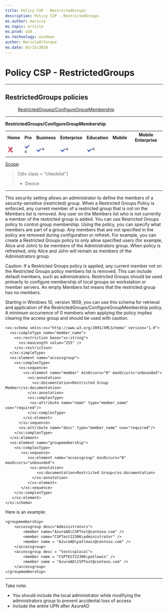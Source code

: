 ```yaml
---
title: Policy CSP - RestrictedGroups
description: Policy CSP - RestrictedGroups
ms.author: maricia
ms.topic: article
ms.prod: w10
ms.technology: windows
author: MariciaAlforque
ms.date: 03/15/2018
---
```


# Policy CSP - RestrictedGroups


<hr/>

<!--Policies-->
## RestrictedGroups policies  

<dl>
  <dd>
    <a href="#restrictedgroups-configuregroupmembership">RestrictedGroups/ConfigureGroupMembership</a>
  </dd>
</dl>


<hr/>

<!--Policy-->
<a href="" id="restrictedgroups-configuregroupmembership"></a>**RestrictedGroups/ConfigureGroupMembership**  

<!--SupportedSKUs-->
<table>
<tr>
	<th>Home</th>
	<th>Pro</th>
	<th>Business</th>
	<th>Enterprise</th>
	<th>Education</th>
	<th>Mobile</th>
	<th>Mobile Enterprise</th>
</tr>
<tr>
	<td><img src="images/crossmark.png" alt="cross mark" /></td>
	<td><img src="images/checkmark.png" alt="check mark" /><sup>4</sup></td>
	<td><img src="images/checkmark.png" alt="check mark" /><sup>4</sup></td>
	<td><img src="images/checkmark.png" alt="check mark" /><sup>4</sup></td>
	<td><img src="images/checkmark.png" alt="check mark" /><sup>4</sup></td>
	<td></td>
	<td></td>
</tr>
</table>

<!--/SupportedSKUs-->
<!--Scope-->
[Scope](./policy-configuration-service-provider.md#policy-scope):

> [!div class = "checklist"]
> * Device

<hr/>

<!--/Scope-->
<!--Description-->
This security setting allows an administrator to define the members of a security-sensitive (restricted) group. When a Restricted Groups Policy is enforced, any current member of a restricted group that is not on the Members list is removed. Any user on the Members list who is not currently a member of the restricted group is added. You can use Restricted Groups policy to control group membership. Using the policy, you can specify what members are part of a group. Any members that are not specified in the policy are removed during configuration or refresh. For example, you can create a Restricted Groups policy to only allow specified users (for example, Alice and John) to be members of the Administrators group. When policy is refreshed, only Alice and John will remain as members of the Administrators group.  

Caution: If a Restricted Groups policy is applied, any current member not on the Restricted Groups policy members list is removed. This can include default members, such as administrators. Restricted Groups should be used primarily to configure membership of local groups on workstation or member servers. An empty Members list means that the restricted group has no members.

Starting in Windows 10, version 1809, you can use this schema for retrieval and application of the RestrictedGroups/ConfigureGroupMembership policy. A minimum occurrence of 0 members when applying the policy implies clearing the access group and should be used with caution.

``` syntax
<xs:schema xmlns:xs="http://www.w3.org/2001/XMLSchema" version="1.0">  
  <xs:simpleType name="member_name">
    <xs:restriction base="xs:string">
      <xs:maxLength value="255" />
    </xs:restriction>
  </xs:simpleType>
  <xs:element name="accessgroup">
    <xs:complexType>
      <xs:sequence>
        <xs:element name="member" minOccurs="0" maxOccurs="unbounded">
          <xs:annotation>
            <xs:documentation>Restricted Group Member</xs:documentation>
          </xs:annotation>
          <xs:complexType>
           <xs:attribute name="name" type="member_name" use="required"/>
          </xs:complexType>
        </xs:element>
      </xs:sequence>
      <xs:attribute name="desc" type="member_name" use="required"/>
    </xs:complexType>
  </xs:element>
  <xs:element name="groupmembership">
    <xs:complexType>
       <xs:sequence>
          <xs:element name="accessgroup" minOccurs="0" maxOccurs="unbounded">
           <xs:annotation>
              <xs:documentation>Restricted Group</xs:documentation>
            </xs:annotation>
          </xs:element>
       </xs:sequence>
    </xs:complexType>
   </xs:element>
</xs:schema>
```

<!--/Description-->
<!--SupportedValues-->

<!--/SupportedValues-->
<!--Example-->
Here is an example:

```
<groupmembership>
    <accessgroup desc="Administrators">
        <member name="AzureAD\CSPTest@contoso.com" />
        <member name="CSPTest22306\administrator" />
        <member name = "AzureAD\patlewis@contoso.com" />
    </accessgroup>
    <accessgroup desc = "testcsplocal">
        <member name = "CSPTEST22306\patlewis" />
        <member name = "AzureAD\CSPTest@contoso.com" />
    </accessgroup>
</groupmembership>
```
<!--/Example-->
<!--Validation-->

<!--/Validation-->
<!--/Policy-->
<hr/>

Take note:
* You should include the local administrator while modifying the administrators group to prevent accidental loss of access
* Include the entire UPN after AzureAD


